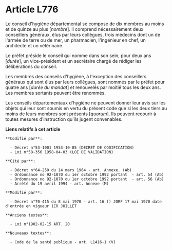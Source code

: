 # Article L776

Le conseil d'hygiène départemental se compose de dix membres au moins et de quinze au plus [*nombre*]. Il comprend
nécessairement deux conseillers généraux, élus par leurs collègues, trois médecins dont un de l'armée de terre ou de mer, un
pharmacien, l'ingénieur en chef, un architecte et un vétérinaire.

Le préfet préside le conseil qui nomme dans son sein, pour deux ans [*durée*], un vice-président et un secrétaire chargé de
rédiger les délibérations du conseil.

Les membres des conseils d'hygiène, à l'exception des conseillers généraux qui sont élus par leurs collègues, sont nommés par
le préfet pour quatre ans [*durée du mandat*] et renouvelés par moitié tous les deux ans. Les membres sortants peuvent être
renommés.

Les conseils départementaux d'hygiène ne peuvent donner leur avis sur les objets qui leur sont soumis en vertu du présent
code que si les deux tiers au moins de leurs membres sont présents [*quorum*]. Ils peuvent recourir à toutes mesures
d'instruction qu'ils jugent convenables.

**Liens relatifs à cet article**

	**Codifié par**:

	  - Décret n°53-1001 1953-10-05 (DECRET DE CODIFICATION)
	  - Loi n°58-356 1958-04-03 (LOI DE VALIDATION)

	**Cité par**:

	  - Décret n°64-250 du 14 mars 1964 - art. Annexe. (Ab)
	  - Ordonnance no 92-1070 du 1er octobre 1992 portant  - art. 54 (Ab)
	  - Ordonnance no 92-1070 du 1er octobre 1992 portant  - art. 56 (Ab)
	  - Arrêté du 19 avril 1994 - art. Annexe (M)

	**Modifié par**:

	  - Décret n°70-415 du 8 mai 1970 - art. 16 () JORF 17 mai 1970 date d'entrée en vigueur 1ER JUILLET

	**Anciens textes**:

	  - Loi n°1902-02-15 ART. 20

	**Nouveaux textes**:

	  - Code de la santé publique - art. L1416-1 (V)
